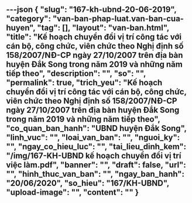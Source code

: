 ---json
{
    "slug": "167-kh-ubnd-20-06-2019",
    "category": "van-ban-phap-luat.van-ban-cua-huyen",
    "tag": [],
    "layout": "van-ban.html",
    "title": "Kế hoạch chuyển đổi vị trí công tác với cán bộ, công chức, viên chức theo Nghị định số 158/2007/NĐ-CP ngày 27/10/2007 trên địa bàn huyện Đắk Song trong năm 2019 và những năm tiếp theo",
    "description": "",
    "so": "",
    "permalink": true,
    "trich_yeu": "Kế hoạch chuyển đổi vị trí công tác với cán bộ, công chức, viên chức theo Nghị định số 158/2007/NĐ-CP ngày 27/10/2007 trên địa bàn huyện Đắk Song trong năm 2019 và những năm tiếp theo",
    "co_quan_ban_hanh": "UBND huyện Đắk Song",
    "linh_vuc": "",
    "loai_van_ban": "",
    "nguoi_ky": "",
    "ngay_co_hieu_luc": "",
    "tai_lieu_dinh_kem": "/img/167-KH-UBND kế hoạch chuyển đổi vị trí việc làm.pdf",
    "banner": "",
    "draft": false,
    "url": "",
    "hinh_thuc_van_ban": "",
    "ngay_ban_hanh": "20/06/2020",
    "so_hieu": "167/KH-UBND",
    "upload-image": "",
    "__content__": ""
}
---
